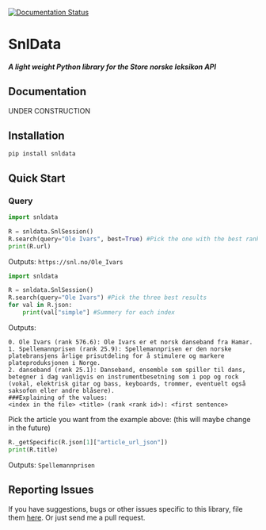 [![Documentation Status](https://readthedocs.org/projects/snldata/badge/?version=latest)](https://snldata.readthedocs.io/en/latest/?badge=latest)

# SnlData

##### A light weight Python library for the Store norske leksikon API

## Documentation

UNDER CONSTRUCTION

## Installation

    pip install snldata

## Quick Start

### Query
```python
import snldata

R = snldata.SnlSession()
R.search(query="Ole Ivars", best=True) #Pick the one with the best rank
print(R.url)

```
Outputs: `https://snl.no/Ole_Ivars`

```python
import snldata

R = snldata.SnlSession()
R.search(query="Ole Ivars") #Pick the three best results
for val in R.json:
    print(val["simple"] #Summery for each index

```
Outputs: 
```
0. Ole Ivars (rank 576.6): Ole Ivars er et norsk danseband fra Hamar.
1. Spellemannprisen (rank 25.9): Spellemannprisen er den norske platebransjens årlige prisutdeling for å stimulere og markere plateproduksjonen i Norge.
2. danseband (rank 25.1): Danseband, ensemble som spiller til dans, betegner i dag vanligvis en instrumentbesetning som i pop og rock (vokal, elektrisk gitar og bass, keyboards, trommer, eventuelt også saksofon eller andre blåsere).
###Explaining of the values:
<index in the file> <title> (rank <rank id>): <first sentence>
```
Pick the article you want from the example above: (this will maybe change in the future)
```python
R._getSpecific(R.json[1]["article_url_json"])
print(R.title)
```
Outputs: `Spellemannprisen`

## Reporting Issues

If you have suggestions, bugs or other issues specific to this library, file them [here](https://github.com/DiFronzo/SnlData/issues). Or just send me a pull request.
